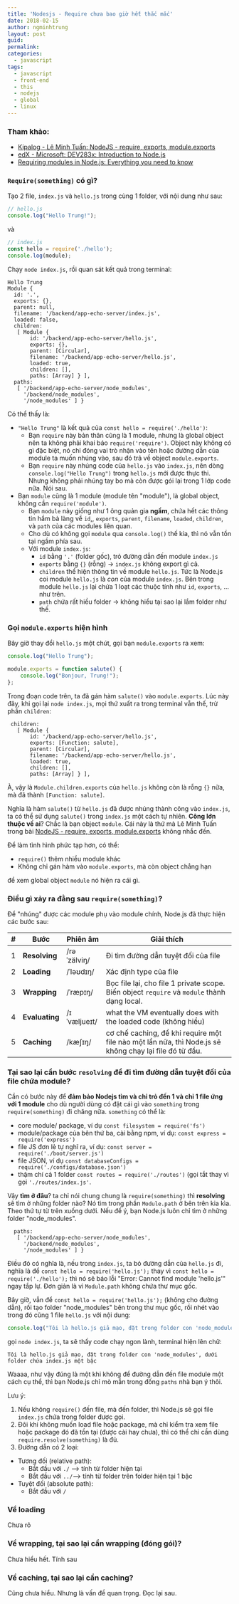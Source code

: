 ```yaml
---
title: 'Nodesjs - Require chưa bao giờ hết thắc mắc'
date: 2018-02-15
author: ngminhtrung
layout: post
guid: 
permalink: 
categories:
  - javascript
tags:
  - javascript
  - front-end
  - this
  - nodejs
  - global
  - linux
---
```


### Tham khảo:
- [Kipalog - Lê Minh Tuấn: NodeJS - require, exports, module.exports](https://kipalog.com/posts/NodeJS---require--exports--module-exports)
- [edX - Microsoft: DEV283x: Introduction to Node.js](https://courses.edx.org/courses/course-v1:Microsoft+DEV283x+2T2017/course/)
- [Requiring modules in Node.js: Everything you need to know](https://medium.freecodecamp.org/requiring-modules-in-node-js-everything-you-need-to-know-e7fbd119be8)

### `Require(something)` có gì?

Tạo 2 file, `index.js` và `hello.js` trong cùng 1 folder, với nội dung như sau:

```js
// hello.js
console.log("Hello Trung!");
```
và
```js
// index.js
const hello = require('./hello');
console.log(module);
```
Chạy  `node index.js`, rồi quan sát kết quả trong terminal:
```
Hello Trung
Module {
  id: '.',
  exports: {},
  parent: null,
  filename: '/backend/app-echo-server/index.js',
  loaded: false,
  children:
   [ Module {
       id: '/backend/app-echo-server/hello.js',
       exports: {},
       parent: [Circular],
       filename: '/backend/app-echo-server/hello.js',
       loaded: true,
       children: [],
       paths: [Array] } ],
  paths:
   [ '/backend/app-echo-server/node_modules',
     '/backend/node_modules',
     '/node_modules' ] }
```
Có thể thấy là:
- `"Hello Trung"` là kết quả của `const hello = require('./hello')`:
  - Bạn `require` này bản thân cũng là 1 module, nhưng là global object nên ta không phải khai báo `require('require')`. Object này không có gì đặc biệt, nó chỉ đóng vai trò nhận vào tên hoặc đường dẫn của module ta muốn nhúng vào, sau đó trả về object `module.exports`.
  - Bạn `require` này nhúng code của `hello.js` vào `index.js`, nên dòng `console.log("Hello Trung")` trong `hello.js` mới được thực thi. Nhưng không phải nhúng tay bo mà còn được gói lại trong 1 lớp code nữa. Nói sau.
- Bạn `module` cũng là 1 module (module tên "module"), là global object, không cần `require('module')`. 
  - Bạn `module` này giống như 1 ông quản gia **ngầm**, chứa hết các thông tin hầm bà làng về `id`,, `exports`, `parent`, `filename`, `loaded`, `children`, và `path` của các modules liên quan.
  - Cho dù có không gọi `module` qua `console.log()` thế kia, thì nó vẫn tồn tại ngầm phía sau.
  - Với module `index.js`:
    -  `id` bằng `'.'` (folder gốc), trỏ đường dẫn đến module `index.js`
    -  `exports` bằng `{}` (rỗng) -> `index.js` không export gì cả.
    - `children` thể hiện thông tin về module `hello.js`. Tức là Node.js coi module `hello.js` là *con* của module `index.js`. Bên trong module `hello.js` lại chứa 1 loạt các thuộc tính như `id`, `exports`, ... như trên. 
    - `path` chứa rất hiều folder -> không hiểu tại sao lại lắm folder như thế.

### Gọi `module.exports` hiện hình

Bây giờ thay đổi `hello.js` một chút, gọi bạn `module.exports` ra xem:
```js
console.log("Hello Trung");

module.exports = function salute() {
    console.log("Bonjour, Trung!");
};
```
Trong đoạn code trên, ta đã gán hàm `salute()` vào `module.exports`. Lúc này đây, khi gọi lại `node index.js`, mọi thứ xuất ra trong terminal vẫn thế, trừ phần `children`:
``` 
 children:
   [ Module {
       id: '/backend/app-echo-server/hello.js',
       exports: [Function: salute],
       parent: [Circular],
       filename: '/backend/app-echo-server/hello.js',
       loaded: true,
       children: [],
       paths: [Array] } ],
```

À, vậy là `Module.children.exports` của `hello.js` không còn là rỗng `{}` nữa, mà đã thành `[Function: salute]`.

Nghĩa là hàm `salute()` từ `hello.js` đã được nhúng thành công vào `index.js`, ta có thể sử dụng `salute()` trong `index.js` một cách tự nhiên. **Công lớn thuộc về ai**? Chắc là bạn object `module`. Cái này là thứ mà Lê Minh Tuấn trong bài [NodeJS - require, exports, module.exports](https://kipalog.com/posts/NodeJS---require--exports--module-exports) không nhắc đến.

Để làm tình hình phức tạp hơn, có thể:
- `require()` thêm nhiều module khác
- Không chỉ gán hàm vào `module.exports`, mà còn object chẳng hạn

để xem global object `module` nó hiện ra cái gì.

### Điều gì xảy ra đằng sau `require(something)`?

Để "nhúng" được các module phụ vào module chính, Node.js đã thực hiện các bước sau:

| # | Bước      | Phiên âm    | Giải thích  |
|---|---        |---          |---          |
| 1 |**Resolving**  |/rəˈzälviŋ/  | Đi tìm đường dẫn tuyệt đối của file        | 
| 2 |**Loading**    |/ˈləʊdɪŋ/   | Xác định type của file |
| 3 |**Wrapping**   |/ˈræpɪŋ/    | Bọc file lại, cho file 1 private scope. Biến object `require` và `module` thành dạng local. |
| 4 |**Evaluating** |/ɪˈvæljueɪt/| what the VM eventually does with the loaded code (không hiểu) |
| 5 |**Caching**    |/kæʃɪŋ/     | cơ chế caching, để khi require một file nào một lần nữa, thì Node.js sẽ không chạy lại file đó từ đầu.

### Tại sao lại cần bước `resolving` để đi tìm đường dẫn tuyệt đối của file chứa module?

Cần có bước này để **đảm bảo Nodejs tìm và chỉ trỏ đến 1 và chỉ 1 file ứng với 1 module** cho dù người dùng có đặt cái gì vào `something` trong `require(something)` đi chăng nữa. `something` có thể là:
- core module/ package, ví dụ `const filesystem = require('fs')`
- module/package của bên thứ ba, cài bằng npm, ví dụ: `const express = require('express')`
- file JS đơn lẻ tự nghĩ ra, ví dụ: `const server = require('./boot/server.js')`
- file JSON, ví dụ `const databaseConfigs = require('./configs/database.json')`
- thậm chí cả 1 folder `const routes = require('./routes')` (gọi tắt thay vì gọi `'./routes/index.js'`.

Vậy **tìm ở đâu**? ta chỉ nói chung chung là `require(something)` thì **resolving** sẽ tìm ở những folder nào? Nó tìm trong phần `Module.path` ở bên trên kia kìa. Theo thứ tự từ trên xuống dưới. Nếu để ý, bạn Node.js luôn chỉ tìm ở những folder "node_modules".
```
  paths:
   [ '/backend/app-echo-server/node_modules',
     '/backend/node_modules',
     '/node_modules' ] }
```
Điều đó có nghĩa là, nếu trong `index.js`, ta bỏ đường dẫn của `hello.js` đi, nghĩa là để `const hello = require('hello.js');` thay vì `const hello = require('./hello');` thì nó sẽ báo lỗi "Error: Cannot find module 'hello.js'" ngay tắp lự. Đơn giản là vì `Module.path` không chứa thư mục gốc.

Bây giờ, vẫn để `const hello = require('hello.js');` (không cho đường dẫn), rồi tạo folder "node_modules" bên trong thư mục gốc, rồi nhét vào trong đó cũng 1 file `hello.js` với nội dung:
```js
console.log("Tôi là hello.js giả mạo, đặt trong folder con 'node_modules', dưới folder chứa index.js một bậc");
```
gọi `node index.js`, ta sẽ thấy code chạy ngon lành, terminal hiện lên chữ:
```
Tôi là hello.js giả mạo, đặt trong folder con 'node_modules', dưới folder chứa index.js một bậc
```
Waaaa, như vậy đúng là một khi không để đường dẫn đến file module một cách cụ thể, thì bạn Node.js chỉ mò mẫn trong đống `paths` nhà bạn ý thôi.

Lưu ý:
1. Nếu không `require()` đến file, mà đến folder, thì Node.js sẽ gọi file `index.js` chứa trong folder được gọi. 
2. Đôi khi không muốn load file hoặc package, mà chỉ kiểm tra xem file hoặc package đó đã tồn tại (được cài hay chưa), thì có thể chỉ cần dùng `require.resolve(something)` là đủ.
3. Đường dẫn có 2 loại:
  - Tương đối (relative path): 
    - Bắt đầu với `./` --> tính từ folder hiện tại
    - Bắt đầu với `../`--> tính từ folder trên folder hiện tại 1 bậc
  - Tuyệt đối (absolute path):
    - Bắt đầu với `/`

### Về loading

Chưa rõ

### Về wrapping, tại sao lại cần wrapping (đóng gói)?

Chưa hiểu hết. Tính sau

### Về caching, tại sao lại cần caching?

Cũng chưa hiểu. Nhưng là vấn đề quan trọng. Đọc lại sau.
